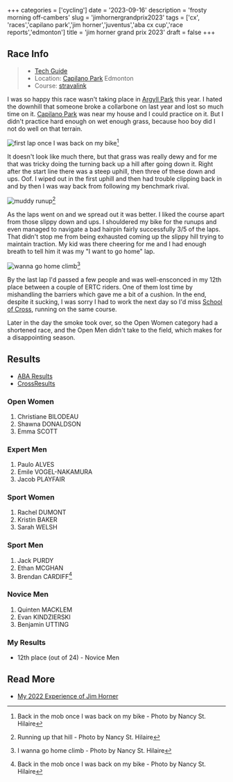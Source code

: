 +++
categories = ['cycling']
date = '2023-09-16'
description = 'frosty morning off-cambers'
slug = 'jimhornergrandprix2023'
tags = ['cx', 'races','capilano park','jim horner','juventus','aba cx cup','race reports','edmonton']
title = 'jim horner grand prix 2023'
draft = false
+++

## Race Info

> * [Tech Guide](https://www.juventus.ab.ca/jim-horner-grand-prix-of-cyclocross) 
> * Location: [Capilano Park](../capilanopark/) Edmonton
> * Course: [stravalink](https://www.strava.com/segments/35448229)

I was so happy this race wasn't taking place in [Argyll Park](../argyllpark/) this year. I hated the downhill that someone broke a collarbone on last year and lost so much time on it. [Capilano Park](../capilanopark/) was near my house and I could practice on it. But I didn't practice hard enough on wet enough grass, because hoo boy did I not do well on that terrain.

![first lap once I was back on my bike](/jhgp23_mob.jpg "Crowd of riders bunched up going up and down grassy embankment.")[^1]

[^1]: Back in the mob once I was back on my bike - Photo by Nancy St. Hilaire

It doesn't look like much there, but that grass was really dewy and for me that was tricky doing the turning back up a hill after going down it. Right after the start line there was a steep uphill, then three of these down and ups. Oof. I wiped out in the first uphill and then had trouble clipping back in and by then I was way back from following my benchmark rival.

![muddy runup](/jhgp23_shoulder_4x3p.jpg "Bearded rider carrying a bike up a hill")[^2]

[^2]: Running up that hill - Photo by Nancy St. Hilaire

As the laps went on and we spread out it was better. I liked the course apart from those slippy down and ups. I shouldered my bike for the runups and even managed to navigate a bad hairpin fairly successfully 3/5 of the laps. That didn't stop me from being exhausted coming up the slippy hill trying to maintain traction. My kid was there cheering for me and I had enough breath to tell him it was my "I want to go home" lap.

![wanna go home climb](/jhgp23_climb_4x3p.jpg "Wanna go home climb")[^3]

[^3]: I wanna go home climb - Photo by Nancy St. Hilaire

By the last lap I'd passed a few people and was well-ensconced in my 12th place between a couple of ERTC riders. One of them lost time by mishandling the barriers which gave me a bit of a cushion. In the end, despite it sucking, I was sorry I had to work the next day so I'd miss [School of Cross](../schoolofcross2023/), running on the same course.

Later in the day the smoke took over, so the Open Women category had a shortened race, and the Open Men didn't take to the field, which makes for a disappointing season.

## Results

* [ABA Results](https://zone4.ca/race/2023-09-16/6f1c068e/results)
* [CrossResults](https://www.crossresults.com/race/11683)

### Open Women

1. Christiane BILODEAU
2. Shawna DONALDSON
3. Emma SCOTT

### Expert Men

1. Paulo ALVES
2. Emile VOGEL-NAKAMURA
3. Jacob PLAYFAIR

### Sport Women

1. Rachel DUMONT
2. Kristin BAKER
3. Sarah WELSH

### Sport Men

1. Jack PURDY
2. Ethan MCGHAN
3. Brendan CARDIFF[^1] 

[^1]: [Velocity Cycling Club](../vcc/) woo!

### Novice Men

1. Quinten MACKLEM
2. Evan KINDZIERSKI
3. Benjamin UTTING

### My Results

* 12th place (out of 24) - Novice Men

## Read More

* [My 2022 Experience of Jim Horner](../jimhornergrandprix2022/)
